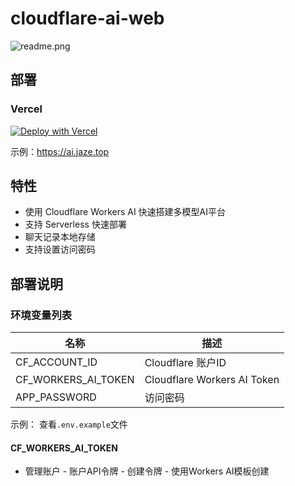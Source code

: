 # cloudflare-ai-web

![readme.png](https://github.com/user-attachments/assets/e1c4e604-568d-4778-8780-29473619744f)

## 部署

### Vercel

[![Deploy with Vercel](https://vercel.com/button)](https://vercel.com/new/clone?repository-url=https%3A%2F%2Fgithub.com%2FJazee6%2Fcloudflare-ai-web&demo-title=Cloudflare%20AI%20Web&demo-url=https%3A%2F%2Fai.jaze.top)

示例：https://ai.jaze.top

## 特性

- 使用 Cloudflare Workers AI 快速搭建多模型AI平台
- 支持 Serverless 快速部署
- 聊天记录本地存储
- 支持设置访问密码

## 部署说明

### 环境变量列表

| 名称                  | 描述                          | 
|---------------------|-----------------------------|
| CF_ACCOUNT_ID       | Cloudflare 账户ID             |  
| CF_WORKERS_AI_TOKEN | Cloudflare Workers AI Token |
| APP_PASSWORD        | 访问密码                        |

示例： 查看`.env.example`文件

#### CF_WORKERS_AI_TOKEN

- 管理账户 - 账户API令牌 - 创建令牌 - 使用Workers AI模板创建
